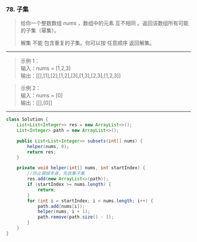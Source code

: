 ### 78. 子集

>给你一个整数数组 nums ，数组中的元素 互不相同 。返回该数组所有可能的子集（幂集）。
>
>解集 不能 包含重复的子集。你可以按 任意顺序 返回解集。
***
>示例 1：  
>输入：nums = [1,2,3]  
>输出：[[],[1],[2],[1,2],[3],[1,3],[2,3],[1,2,3]]  

>示例 2：  
>输入：nums = [0]  
>输出：[[],[0]]  
***
```java
class Solution {
    List<List<Integer>> res = new ArrayList<>();
    List<Integer> path = new ArrayList<>();

    public List<List<Integer>> subsets(int[] nums) {
        helper(nums, 0);
        return res;
    }

    private void helper(int[] nums, int startIndex) {
        //防止漏掉本身，先收集子集
        res.add(new ArrayList<>(path));
        if (startIndex >= nums.length) {
            return;
        }
        for (int i = startIndex; i < nums.length; i++) {
            path.add(nums[i]);
            helper(nums, i + 1);
            path.remove(path.size() - 1);
        }
    }
}
```
